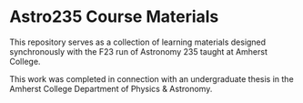 # Astro235 Course Materials

This repository serves as a collection of learning materials designed synchronously with the F23 run of Astronomy 235 taught at Amherst College.

This work was completed in connection with an undergraduate thesis in the Amherst College Department of Physics & Astronomy.
